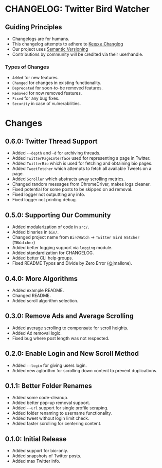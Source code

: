 # CHANGELOG: Twitter Bird Watcher

## Guiding Principles

* Changelogs are for humans.
* This changelog attempts to adhere to [Keep a Changlog](https://keepachangelog.com/en/1.0.0/)
* Our project uses [Semantic Versioning](https://semver.org/)
* Contributions by community will be credited via their userhandle.

### Types of Changes

* `Added` for new features.
* `Changed` for changes in existing functionality.
* `Deprecated` for soon-to-be removed features.
* `Removed` for now removed features.
* `Fixed` for any bug fixes.
* `Security` in case of vulnerabilities.

# Changes

## 0.6.0: Twitter Thread Support

* Added `--depth` and `-d` for archiving threads.
* Added `TwitterPageInterface` used for representing a page in Twitter.
* Added `TwitterBio` which is used for fetching and obtaining bio pages.
* Added `TweetFetcher` which attempts to fetch all available Tweets on a page.
* Added `Scroller` which abstracts away scrolling metrics.
* Changed random messages from ChromeDriver, makes logs cleaner.
* Fixed potential for some posts to be skipped on ad removal.
* Fixed logger not outputting any info.
* Fixed logger not printing debug.

## 0.5.0: Supporting Our Community

* Added modularization of code in `src/`.
* Added binaries in `bin/`.
* Changed project name from `BirdWatch` -> `Twitter Bird Watcher` (`TBWatcher`)
* Added better logging support via `logging` module.
* Added standardization for CHANGELOG.
* Added better CLI help groups.
* Fixed README Typos and Divide by Zero Error (@jmallone).

## 0.4.0: More Algorithms

* Added example README.
* Changed README.
* Added scroll algorithm selection.

## 0.3.0: Remove Ads and Average Scrolling

* Added average scrolling to compensate for scroll heights.
* Added Ad removal logic.
* Fixed bug where post length was not respected.

## 0.2.0: Enable Login and New Scroll Method

* Added `--login` for giving users login.
* Added new aglorithm for scrolling down content to prevent duplications.

## 0.1.1: Better Folder Renames

* Added some code-cleanup.
* Added better pop-up removal support.
* Added `--url` support for single profile scraping.
* Added folder renaming to username functionality.
* Added tweet without login limit check.
* Added faster scrolling for centering content.

## 0.1.0: Initial Release

* Added support for bio-only.
* Added snapshots of Twitter posts.
* Added max Twitter info.
